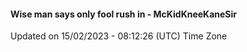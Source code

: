 #### Wise man says only fool rush in - McKidKneeKaneSir
Updated on 15/02/2023 - 08:12:26 (UTC) Time Zone
